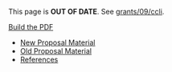 
This page is **OUT OF DATE**.  See <a href="/grants/09/ccli">grants/09/ccli</a>. 

<a class="http" href="http://sage.math.washington.edu:8124/">Build the PDF</a> 

* <a href="/grants/09/ccli/proposal/new/newproposal">New Proposal Material</a> 
* <a href="/grants/09/ccli/proposal/new/oldproposal">Old Proposal Material</a> 
* <a href="/grants/09/ccli/proposal/references">References</a> 